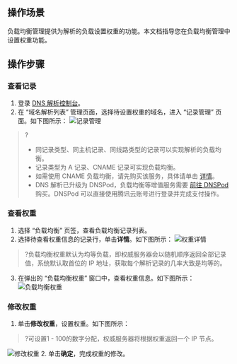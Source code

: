 ## 操作场景

负载均衡管理提供为解析的负载设置权重的功能。本文档指导您在负载均衡管理中设置权重功能。

## 操作步骤

### 查看记录

1. 登录 [DNS 解析控制台](https://console.cloud.tencent.com/cns)。
2. 在 “域名解析列表” 管理页面，选择待设置权重的域名，进入 “记录管理” 页面。如下图所示：
![记录管理](https://main.qcloudimg.com/raw/376e4ac762ac38de6daec4db0b78f2d4.png)
>?
>- 同记录类型、同主机记录、同线路类型的记录可以实现解析的负载均衡。
>- 记录类型为 A 记录、CNAME 记录可实现负载均衡。
>- 如需使用 CNAME 负载均衡，请先购买该服务，具体请单击 [详情](https://www.dnspod.cn/buy/select_services)。
>- DNS 解析已升级为 DNSPod，负载均衡等增值服务需要 [前往 DNSPod](https://www.dnspod.cn/) 购买。DNSPod 可以直接使用腾讯云账号进行登录并完成支付操作。

### 查看权重

1. 选择 “负载均衡” 页签，查看负载均衡记录列表。
2. 选择待查看权重信息的记录行，单击**详情**。如下图所示：
![权重详情](https://main.qcloudimg.com/raw/033619ec7ce1a640b678fa62efc596bd.png)
>?负载均衡权重默认为均等负载，即权威服务器会以随机顺序返回全部记录值，系统默认取首位的 IP 地址，获取每个解析记录的几率大致是均等的。
3. 在弹出的 “负载均衡权重” 窗口中，查看权重信息。如下图所示：
![负载均衡权重](https://main.qcloudimg.com/raw/348e3a35e407e335101f4bede3633117.png)


### 修改权重 

1. 单击**修改权重**，设置权重。如下图所示：
>?可设置1 - 100的数字分配，权威服务器将根据权重返回一个 IP 节点。
>
![修改权重](https://main.qcloudimg.com/raw/a7d1c330524059faae5bdd95e86ba142.png)
2. 单击**确定**，完成权重的修改。



